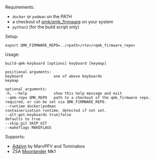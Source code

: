 Requirements:
- `docker` or `podman` on the PATH
- a checkout of [qmk/qmk_firmware](https://www.github.com/qmk/qmk_firmware) on your system
- `python3` (for the build script only)

Setup:
```shell
export QMK_FIRMWARE_REPO=../<path>/<to>/<qmk_firmware_repo>
```

Usage:
```
build-qmk-keyboard [options] keyboard [keymap]

positional arguments:
keyboard              one of above keyboards
keymap

optional arguments:
-h, --help            show this help message and exit
--qmk-repo QMK_REPO   path to a checkout of the qmk_firmware repo. required, or can be set via QMK_FIRMWARE_REPO.
--runtime docker|podman
containerization runtime. detected if not set.
--alt-get-keyboards true|false
defaults to true
--skip-git SKIP_GIT
--makeflags MAKEFLAGS
```

Supports:
- [Adalyn](./adalyn) by MarvPFV and Tominabox
- ZSA [Moonlander](./moonlander) Mk1
